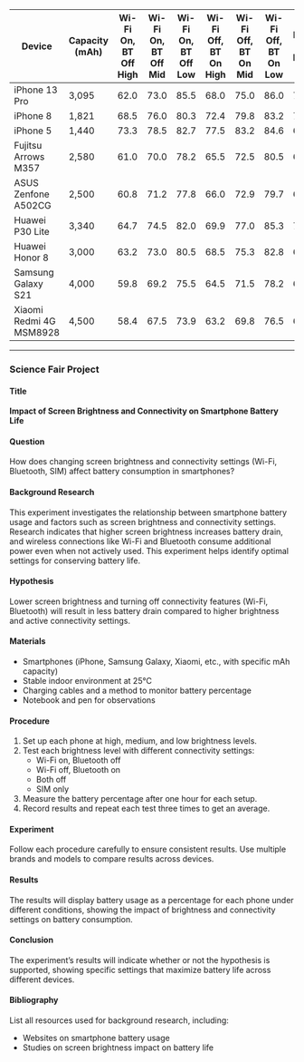 | Device                  | Capacity (mAh) | Wi-Fi On, BT Off High | Wi-Fi On, BT Off Mid | Wi-Fi On, BT Off Low | Wi-Fi Off, BT On High | Wi-Fi Off, BT On Mid | Wi-Fi Off, BT On Low | Both Off High | Both Off Mid | Both Off Low | SIM Only High | SIM Only Mid | SIM Only Low | Both On High | Both On Mid | Both On Low |
|-------------------------|----------------|------------------------|-----------------------|-----------------------|------------------------|-----------------------|----------------------|---------------|--------------|--------------|---------------|--------------|--------------|--------------|-------------|-------------|
| iPhone 13 Pro           | 3,095          | 62.0                  | 73.0                 | 85.5                 | 68.0                  | 75.0                 | 86.0                 | 75.0          | 80.0         | 89.5         | 60.5          | 66.8         | 72.2         | 64.3         | 71.3        | 85.7        |
| iPhone 8                | 1,821          | 68.5                  | 76.0                 | 80.3                 | 72.4                  | 79.8                 | 83.2                 | 70.8          | 74.9         | 85.0         | 65.2          | 71.0         | 76.4         | 67.8         | 74.5        | 80.8        |
| iPhone 5                | 1,440          | 73.3                  | 78.5                 | 82.7                 | 77.5                  | 83.2                 | 84.6                 | 68.2          | 72.5         | 82.2         | 69.3          | 73.8         | 78.1         | 71.5         | 76.8        | 78.0        |
| Fujitsu Arrows M357     | 2,580          | 61.0                  | 70.0                 | 78.2                 | 65.5                  | 72.5                 | 80.5                 | 67.0          | 70.8         | 80.0         | 59.3          | 63.7         | 68.8         | 63.2         | 69.0        | 77.5        |
| ASUS Zenfone A502CG     | 2,500          | 60.8                  | 71.2                 | 77.8                 | 66.0                  | 72.9                 | 79.7                 | 68.5          | 71.9         | 80.5         | 58.9          | 63.3         | 68.2         | 63.8         | 69.5        | 76.0        |
| Huawei P30 Lite         | 3,340          | 64.7                  | 74.5                 | 82.0                 | 69.9                  | 77.0                 | 85.3                 | 71.0          | 75.4         | 86.0         | 61.5          | 67.0         | 73.0         | 66.7         | 72.2        | 82.0        |
| Huawei Honor 8          | 3,000          | 63.2                  | 73.0                 | 80.5                 | 68.5                  | 75.3                 | 82.8                 | 69.5          | 73.5         | 83.7         | 60.0          | 65.8         | 70.5         | 65.0         | 71.0        | 80.2        |
| Samsung Galaxy S21      | 4,000          | 59.8                  | 69.2                 | 75.5                 | 64.5                  | 71.5                 | 78.2                 | 65.2          | 69.0         | 78.0         | 57.5          | 62.2         | 66.7         | 62.5         | 67.8        | 74.5        |
| Xiaomi Redmi 4G MSM8928 | 4,500          | 58.4                  | 67.5                 | 73.9                 | 63.2                  | 69.8                 | 76.5                 | 63.7          | 67.2         | 75.9         | 55.9          | 61.0         | 65.3         | 61.0         | 66.2        | 72.5        |

---
### Science Fair Project

#### Title
**Impact of Screen Brightness and Connectivity on Smartphone Battery Life**

#### Question
How does changing screen brightness and connectivity settings (Wi-Fi, Bluetooth, SIM) affect battery consumption in smartphones?

#### Background Research
This experiment investigates the relationship between smartphone battery usage and factors such as screen brightness and connectivity settings. Research indicates that higher screen brightness increases battery drain, and wireless connections like Wi-Fi and Bluetooth consume additional power even when not actively used. This experiment helps identify optimal settings for conserving battery life.

#### Hypothesis
Lower screen brightness and turning off connectivity features (Wi-Fi, Bluetooth) will result in less battery drain compared to higher brightness and active connectivity settings.

#### Materials
- Smartphones (iPhone, Samsung Galaxy, Xiaomi, etc., with specific mAh capacity)
- Stable indoor environment at 25°C
- Charging cables and a method to monitor battery percentage
- Notebook and pen for observations

#### Procedure
1. Set up each phone at high, medium, and low brightness levels.
2. Test each brightness level with different connectivity settings:
   - Wi-Fi on, Bluetooth off
   - Wi-Fi off, Bluetooth on
   - Both off
   - SIM only
3. Measure the battery percentage after one hour for each setup.
4. Record results and repeat each test three times to get an average.

#### Experiment
Follow each procedure carefully to ensure consistent results. Use multiple brands and models to compare results across devices.

#### Results
The results will display battery usage as a percentage for each phone under different conditions, showing the impact of brightness and connectivity settings on battery consumption.

#### Conclusion
The experiment’s results will indicate whether or not the hypothesis is supported, showing specific settings that maximize battery life across different devices.

#### Bibliography
List all resources used for background research, including:
- Websites on smartphone battery usage
- Studies on screen brightness impact on battery life
